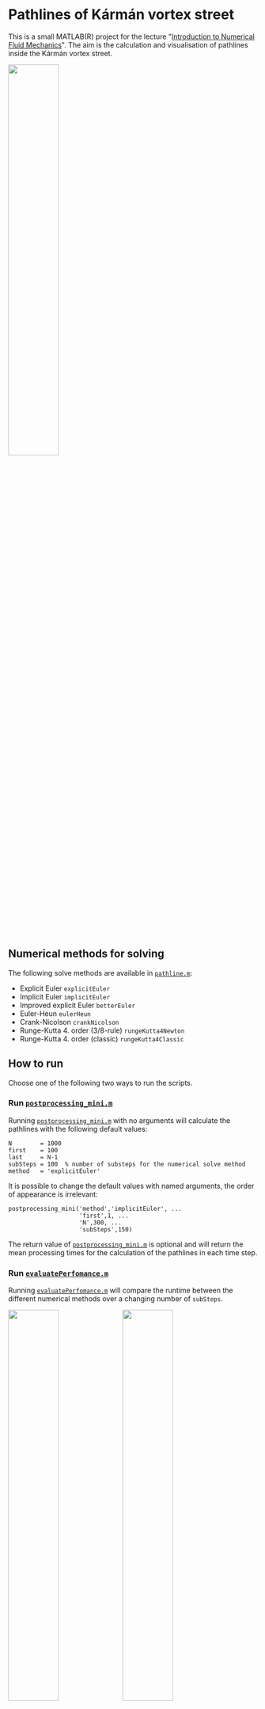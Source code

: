 # Pathlines of Kármán vortex street
This is a small MATLAB(R) project for the lecture "[Introduction to Numerical Fluid Mechanics](https://www.uni-ulm.de/index.php?id=100164
)".
The aim is the calculation and visualisation of pathlines inside the Kármán vortex street.

<img src="https://snipboard.io/mGSb0d.jpg" width="45%"/>


## Numerical methods for solving
The following solve methods are available in [`pathline.m`](pathline.m):
* Explicit Euler `explicitEuler`
* Implicit Euler `implicitEuler`
* Improved explicit Euler `betterEuler`
* Euler-Heun `eulerHeun`
* Crank-Nicolson `crankNicolson`
* Runge-Kutta 4. order (3/8-rule) `rungeKutta4Newton`
* Runge-Kutta 4. order (classic) `rungeKutta4Classic`

## How to run
Choose one of the following two ways to run the scripts.
### Run [`postprocessing_mini.m`](postprocessing_mini.m)
Running [`postprocessing_mini.m`](postprocessing_mini.m) with no arguments will calculate the pathlines with the following default values:
```
N        = 1000
first    = 100
last     = N-1
subSteps = 100  % number of substeps for the numerical solve method
method   = 'explicitEuler'
```
It is possible to change the default values with named arguments, the order of appearance is irrelevant:
```
postprocessing_mini('method','implicitEuler', ...
                    'first',1, ...
                    'N',300, ...
                    'subSteps',150)
```
The return value of [`postprocessing_mini.m`](postprocessing_mini.m) is optional and will return the mean processing times for the calculation of the pathlines in each time step.

### Run [`evaluatePerfomance.m`](evaluatePerfomance.m)
Running [`evaluatePerfomance.m`](evaluatePerfomance.m) will compare the runtime between the different numerical methods over a changing number of `subSteps`.

<img src="https://snipboard.io/kIsciD.jpg" width="45%"/>
<img src="https://snipboard.io/sDLb19.jpg" width="45%"/>
